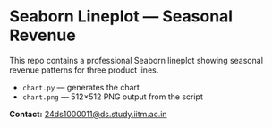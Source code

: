 # Seaborn Lineplot — Seasonal Revenue

This repo contains a professional Seaborn lineplot showing seasonal revenue patterns for three product lines.

- `chart.py` — generates the chart
- `chart.png` — 512×512 PNG output from the script

**Contact:** 24ds1000011@ds.study.iitm.ac.in
